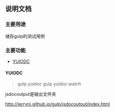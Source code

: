 ## 说明文档

### 主要用途

储存gulp的测试用例

### 主要功能

* [YUIODC]

#### YUIODC

> gulp yuidoc
> gulp yuidoc:watch 

jsdocoutput是输出文件夹

http://jerryni.github.io/gulp/jsdocoutput/index.html

[YUIODC]:#user-content-yuiodc
